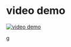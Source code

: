 # video demo

[![video demo](https://user-images.githubusercontent.com/94571116/156888179-c06dccbf-0f91-4aa5-bc59-58e0bf73ded5.jpg)](https://www.youtube.com/watch?v=cO3A4iKJvPU)


g
